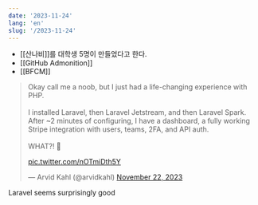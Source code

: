 ```yaml
---
date: '2023-11-24'
lang: 'en'
slug: '/2023-11-24'
---
```


- [[산나비]]를 대학생 5명이 만들었다고 한다.
- [[GitHub Admonition]]
- [[BFCM]]

<blockquote class="twitter-tweet">

Okay call me a noob, but I just had a life-changing experience with PHP.<br/><br/>I installed Laravel, then Laravel Jetstream, and then Laravel Spark. After ~2 minutes of configuring, I have a dashboard, a fully working Stripe integration with users, teams, 2FA, and API auth.<br/><br/>WHAT?! 🤣

<a href="https://t.co/nOTmiDth5Y">pic.twitter.com/nOTmiDth5Y</a>

&mdash; Arvid Kahl (@arvidkahl) <a href="https://twitter.com/arvidkahl/status/1727115836752621689?ref_src=twsrc%5Etfw">November 22, 2023</a>

</blockquote>

Laravel seems surprisingly good
